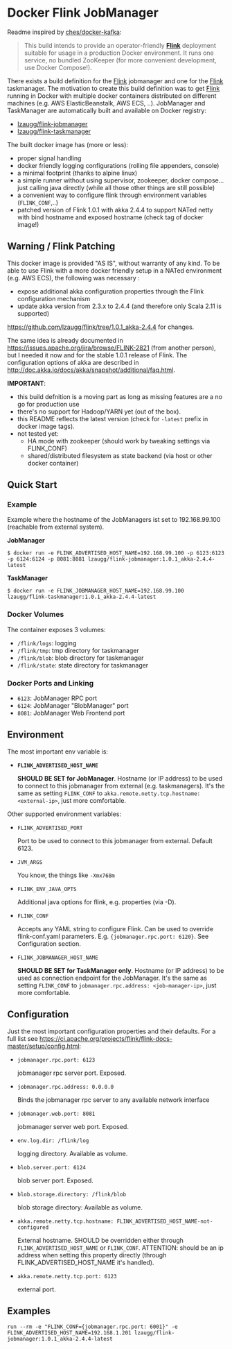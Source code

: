 Docker Flink JobManager
============================
Readme inspired by [ches/docker-kafka]:
>   This build intends to provide an operator-friendly  **[Flink]**  deployment suitable for usage in a production Docker environment. It runs one service, no bundled ZooKeeper (for more convenient development, use Docker Compose!).
>   

There exists a build definition for the [Flink] jobmanager and one for the [Flink] taskmanager. The motivation to create this build definition was to get [Flink] running in Docker with multiple docker containers distributed on different machines (e.g. AWS ElasticBeanstalk, AWS ECS, ..).
JobManager and TaskManager are automatically built and available on Docker registry:
- [lzaugg/flink-jobmanager]
- [lzaugg/flink-taskmanager]

The built docker image has (more or less):
- proper signal handling
- docker friendly logging configurations (rolling file appenders, console)
- a minimal footprint (thanks to alpine linux)
- a simple runner without using supervisor, zookeeper, docker compose... just calling java directly (while all those other things are still possible)
- a convenient way to configure flink through environment variables (`FLINK_CONF`,..)
- patched version of Flink 1.0.1 with akka 2.4.4 to support NATed netty with bind hostname and exposed hostname (check tag of docker image!)


Warning / Flink Patching
-------------
This docker image is provided "AS IS", without warranty of any kind. To be able to use Flink with a more docker friendly setup in a NATed environment (e.g. AWS ECS), the following was necessary :
- expose additional akka configuration properties through the Flink configuration mechanism
- update akka version from 2.3.x to 2.4.4 (and therefore only Scala 2.11 is supported)

https://github.com/lzaugg/flink/tree/1.0.1_akka-2.4.4 for changes.

The same idea is already documented in https://issues.apache.org/jira/browse/FLINK-2821 (from another person), but I needed it now and for the stable 1.0.1 release of Flink. The configuration options of akka are described in http://doc.akka.io/docs/akka/snapshot/additional/faq.html.

**IMPORTANT**: 
- this build defnition is a moving part as long as missing features are a no go for production use
- there's no support for Hadoop/YARN yet (out of the box).
- this README reflects the latest version (check for `-latest` prefix in docker image tags).
- not tested yet:
  - HA mode with zookeeper (should work by tweaking settings via FLINK_CONF)
  - shared/distributed filesystem as state backend (via host or other docker container)


Quick Start
-------------

### Example
Example where the hostname of the JobManagers ist set to 192.168.99.100 (reachable from external system).

**JobManager**
```
$ docker run -e FLINK_ADVERTISED_HOST_NAME=192.168.99.100 -p 6123:6123 -p 6124:6124 -p 8081:8081 lzaugg/flink-jobmanager:1.0.1_akka-2.4.4-latest
```

**TaskManager**
```
$ docker run -e FLINK_JOBMANAGER_HOST_NAME=192.168.99.100 lzaugg/flink-taskmanager:1.0.1_akka-2.4.4-latest
```

### Docker Volumes
The container exposes 3 volumes:

- `/flink/logs`: logging
- `/flink/tmp`: tmp directory for taskmanager
- `/flink/blob`: blob directory for taskmanager
- `/flink/state`: state directory for taskmanager

### Docker Ports and Linking
- `6123`: JobManager RPC port
- `6124`: JobManager "BlobManager" port
- `8081`: JobManager Web Frontend port


Environment
-------------
The most important env variable is:

- **`FLINK_ADVERTISED_HOST_NAME`**
    
    **SHOULD BE SET for JobManager**. Hostname (or IP address) to be used to connect to this jobmanager from external (e.g. taskmanagers). It's the same as setting `FLINK_CONF` to `akka.remote.netty.tcp.hostname: <external-ip>`, just more comfortable. 

Other supported environment variables:
- `FLINK_ADVERTISED_PORT`

  Port to be used to connect to this jobmanager from external. Default 6123.

- `JVM_ARGS`

  You know, the things like `-Xmx768m`

- `FLINK_ENV_JAVA_OPTS`

  Additional java options for flink, e.g. properties (via -D).

- `FLINK_CONF`

  Accepts any YAML string to configure Flink. Can be used to override flink-conf.yaml parameters. E.g. `{jobmanager.rpc.port: 6120}`. See Configuration section.

  
- `FLINK_JOBMANAGER_HOST_NAME`
    
    **SHOULD BE SET for TaskManager only**. Hostname (or IP address) to be used as connection endpoint for the JobManager. It's the same as setting `FLINK_CONF` to `jobmanager.rpc.address: <job-manager-ip>`, just more comfortable.


Configuration
--------------
Just the most important configuration properties and their defaults. For a full list see https://ci.apache.org/projects/flink/flink-docs-master/setup/config.html:

- `jobmanager.rpc.port: 6123`

  jobmanager rpc server port. Exposed.

- `jobmanager.rpc.address: 0.0.0.0`

  Binds the jobmanager rpc server to any available network interface

- `jobmanager.web.port: 8081`

  jobmanager server web port. Exposed.

- `env.log.dir: /flink/log`

  logging directory. Available as volume.

- `blob.server.port: 6124`

  blob server port. Exposed.

- `blob.storage.directory: /flink/blob`

  blob storage directory: Available as volume.

- `akka.remote.netty.tcp.hostname: FLINK_ADVERTISED_HOST_NAME-not-configured`

  External hostname. SHOULD be overridden either through `FLINK_ADVERTISED_HOST_NAME` or `FLINK_CONF`. ATTENTION: should be an ip address when setting this property directly (through FLINK_ADVERTISED_HOST_NAME it's handled).

- `akka.remote.netty.tcp.port: 6123`

  external port.



Examples
-------------
`run --rm -e "FLINK_CONF={jobmanager.rpc.port: 6001}" -e FLINK_ADVERTISED_HOST_NAME=192.168.1.201 lzaugg/flink-jobmanager:1.0.1_akka-2.4.4-latest`


[Flink]: https://flink.apache.org/
[lzaugg/flink-jobmanager]: https://hub.docker.com/r/lzaugg/flink-jobmanager/
[lzaugg/flink-taskmanager]: https://hub.docker.com/r/lzaugg/flink-taskmanager/
[ches/docker-kafka]: https://github.com/ches/docker-kafka
